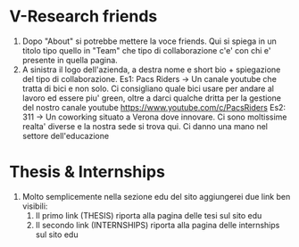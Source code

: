 # V-Research friends

1. Dopo "About" si potrebbe mettere la voce friends. Qui si spiega in un titolo tipo quello in "Team" che tipo di collaborazione c'e' con chi e' presente
in quella pagina.
2. A sinistra il logo dell'azienda, a destra nome e short bio + spiegazione del tipo di collaborazione.
	Es1: Pacs Riders -> Un canale youtube che tratta di bici e non solo. Ci consigliano quale bici usare per andare al lavoro ed essere piu' green,
	oltre a darci qualche dritta per la gestione del nostro canale youtube https://www.youtube.com/c/PacsRiders
	Es2: 311 -> Un coworking situato a Verona dove innovare. Ci sono moltissime realta' diverse e la nostra sede si trova qui.
	Ci danno una mano nel settore dell'educazione

# Thesis & Internships

1. Molto semplicemente nella sezione edu del sito aggiungerei due link ben visibili:
	1. Il primo link (THESIS) riporta alla pagina delle tesi sul sito edu
	2. Il secondo link (INTERNSHIPS) riporta alla pagina delle internships sul sito edu
